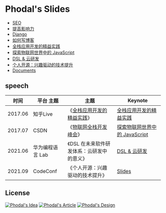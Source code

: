 # Phodal's Slides

 - [SEO](./seo.key)
 - [提高影响力](./impact.pptx)
 - [Django](./django.pptx)
 - [如何写博客](./blog.pptx)
 - [全栈应用开发的精益实践](./live.pptx)
 - [探索物联网世界中的 JavaScript](./IoT-JavaScript.ppt)
 - [DSL & 云研发](./dsl-cloud-development.pptx)
 - [个人开源：兴趣驱动的技术提升](./interests-driven.pptx)
 - [Documents](./Documents.pptx)

speech
---

时间    |  平台          主题| 主题          |  Keynote
--------|---------------|---------------|----------------
2017.06 | 知乎Live       |  《[全栈应用开发的精益实践](https://www.zhihu.com/lives/853260795914637312)》   |  [全栈应用开发的精益实践](./live.pptx)
2017.07 | CSDN           |《[物联网全栈开发峰会](https://edu.csdn.net/huiyiCourse/series_detail/42)》       | [探索物联网世界中的 JavaScript](./IoT-JavaScript.ppt)
2021.06 | 华为编程语言 Lab | 《DSL 在未来软件研发体系：云研发中的意义》  | [DSL & 云研发](./dsl-cloud-development.pptx) | 
2021.09 | CodeConf       | 《个人开源：兴趣驱动的技术提升》           | [Slides](./interests-driven.pptx) |

License
---

[![Phodal's Idea](http://brand.phodal.com/shields/idea-small.svg)](http://ideas.phodal.com/) [![Phodal's Article](http://brand.phodal.com/shields/article-small.svg)](https://www.phodal.com/) [![Phodal's Design](http://brand.phodal.com/shields/design-small.svg)](https://www.phodal.com/)

